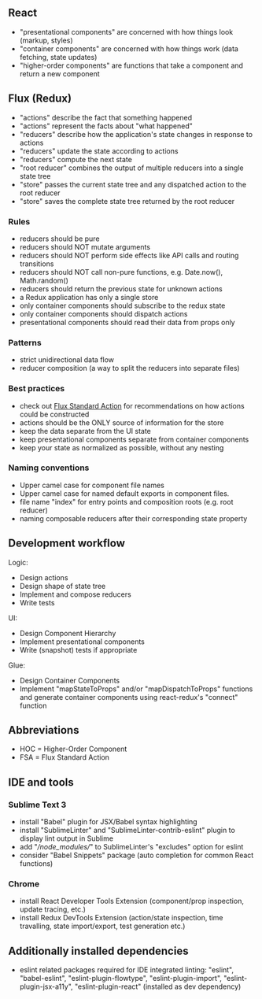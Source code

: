 ## React

- "presentational components" are concerned with how things look (markup, styles)
- "container components" are concerned with how things work (data fetching, state updates)
- "higher-order components" are functions that take a component and return a new component


## Flux (Redux)

- "actions" describe the fact that something happened
- "actions" represent the facts about "what happened"
- "reducers" describe how the application's state changes in response to actions
- "reducers" update the state according to actions
- "reducers" compute the next state
- "root reducer" combines the output of multiple reducers into a single state tree
- "store" passes the current state tree and any dispatched action to the root reducer
- "store" saves the complete state tree returned by the root reducer


### Rules

- reducers should be pure
- reducers should NOT mutate arguments
- reducers should NOT perform side effects like API calls and routing transitions
- reducers should NOT call non-pure functions, e.g. Date.now(), Math.random()
- reducers should return the previous state for unknown actions
- a Redux application has only a single store
- only container components should subscribe to the redux state
- only container components should dispatch actions
- presentational components should read their data from props only


### Patterns

- strict unidirectional data flow
- reducer composition (a way to split the reducers into separate files)


### Best practices

- check out [Flux Standard Action](https://github.com/acdlite/flux-standard-action) for recommendations on how actions could be constructed 
- actions should be the ONLY source of information for the store
- keep the data separate from the UI state
- keep presentational components separate from container components
- keep your state as normalized as possible, without any nesting


### Naming conventions

- Upper camel case for component file names
- Upper camel case for named default exports in component files.
- file name "index" for entry points and composition roots (e.g. root reducer)
- naming composable reducers after their corresponding state property


## Development workflow

Logic:

- Design actions
- Design shape of state tree
- Implement and compose reducers
- Write tests

UI:

- Design Component Hierarchy
- Implement presentational components
- Write (snapshot) tests if appropriate

Glue:

- Design Container Components
- Implement "mapStateToProps" and/or "mapDispatchToProps" functions and generate container components using react-redux's "connect" function


## Abbreviations

- HOC = Higher-Order Component
- FSA = Flux Standard Action


## IDE and tools

### Sublime Text 3

- install "Babel" plugin for JSX/Babel syntax highlighting
- install "SublimeLinter" and "SublimeLinter-contrib-eslint" plugin to display lint output in Sublime
- add "*/node_modules/*" to SublimeLinter's "excludes" option for eslint
- consider "Babel Snippets" package (auto completion for common React functions)

### Chrome

- install React Developer Tools Extension (component/prop inspection, update tracing, etc.)
- install Redux DevTools Extension (action/state inspection, time travalling, state import/export, test generation etc.)


## Additionally installed dependencies

- eslint related packages required for IDE integrated linting: "eslint", "babel-eslint", "eslint-plugin-flowtype", "eslint-plugin-import", "eslint-plugin-jsx-a11y", "eslint-plugin-react" (installed as dev dependency)
